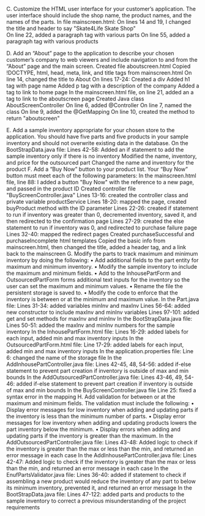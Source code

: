 C.  Customize the HTML user interface for your customer’s application. The user interface should include the shop name, 
    the product names, and the names of the parts. 
    In file mainscreen.html:
        On lines 14 and 19, I changed the title and header to say "Skate4Life Skate Shop"   
        On line 22, added a paragraph tag with various parts
        On line 55, added a paragraph tag with various products

D. Add an “About” page to the application to describe your chosen customer’s company to web viewers and include 
    navigation to and from the “About” page and the main screen.
    Created file aboutscreen.html
    Copied !DOCTYPE, html, head, meta, link, and title tags from mainscreen.html
        On line 14, changed the title to About
        On lines 17-24: 
            Created a div
            Added h1 tag with page name
            Added p tag with a description of the company
            Added a tag to link to home page
    In the mainscreen.html file, on line 21, added an a tag to link to the aboutscreen page
    Created Java class AboutScreenController
        On line 6, added @Controller
        On line 7, named the class
        On line 9, added the @GetMapping
        On line 10, created the method to return "aboutscreen"

E.  Add a sample inventory appropriate for your chosen store to the application. You should have five parts and five 
        products in your sample inventory and should not overwrite existing data in the database.
        On the BootStrapData.java file: 
            Lines 42-58: 
            Added an if statement to add the sample inventory only if there is no inventory
            Modified the name, inventory, and price for the outsourced part
            Changed the name and inventory for the product
F.  Add a “Buy Now” button to your product list. Your “Buy Now” button must meet each of the following parameters:
    In the mainscreen.html file, line 88:
        I added a button "Buy Now" with the reference to a new page, and passed in the product ID
    Created controller file "BuyScreenController.java"
        Lines 13-16: created the controller class and private variable productService
        Lines 18-20: mapped the page, created buyProduct method with the ID parameter
        Lines 22-26: created if statement to run if inventory was greater than 0, decremented inventory, saved it, and
            then redirected to the confirmation page
        Lines 27-29: created the else statement to run if inventory was 0, and redirected to purchase failure page
        Lines 32-40: mapped the redirect pages
    Created purchaseSuccessful and purchaseIncomplete html templates
        Copied the basic info from mainscreen.html, then changed the title, added a header tag, and a link back to the 
            mainscreen
G. Modify the parts to track maximum and minimum inventory by doing the following:
    •  Add additional fields to the part entity for maximum and minimum inventory.
    •  Modify the sample inventory to include the maximum and minimum fields.
    •  Add to the InhousePartForm and OutsourcedPartForm forms additional text inputs for the inventory so the user can set the maximum and minimum values.
    •  Rename the file the persistent storage is saved to.
    •  Modify the code to enforce that the inventory is between or at the minimum and maximum value.
    In the Part.java file:
        Lines 31-34: added variables minInv and maxInv
        Lines 56-64: added new constructor to include maxInv and minInv variables
        Lines 97-101: added get and set methods for maxInv and minInv
    In the BootStrapData.java file: 
        Lines 50-51: added the maxInv and minInv numbers for the sample inventory
    In the InhousePartForm.html file: 
        Lines 16-29: added labels for each input, added min and max inventory inputs
    In the OutsourcedPartForm.html file: 
        Line 17-29: added labels for each input, added min and max inventory inputs
    In the application.properties file: 
        Line 6: changed the name of the storage file
    In the AddInhousePartController.java file:
        Lines 42-45, 48, 54-56: added if-else statement to prevent part creation if inventory is outside of max and min bounds
    In the AddOutsourcedPartController.java file: 
        Lines 43-46, 49, 54-46: added if-else statement to prevent part creation if inventory is outside of max and min bounds
    In the BuyScreenController.java file
        Line 25: fixed a syntax error in the mapping
H. Add validation for between or at the maximum and minimum fields. The validation must include the following:
    • Display error messages for low inventory when adding and updating parts if the inventory is less than the minimum number of parts. 
    • Display error messages for low inventory when adding and updating products lowers the part inventory below the minimum.
    • Display errors when adding and updating parts if the inventory is greater than the maximum.
    In the AddOutsourcedPartController.java file:
        Lines 43-48: Added logic to check if the inventory is greater than the max or less than the min, and returned an 
            error message in each case
    In the AddInhousePartController.java file: 
        Lines 42-47: Added logic to check if the inventory is greater than the max or less than the min, and returned an
            error message in each case
    In the EnufPartsValidator.java file: 
        Lines 36-40: added if statement to check if assembling a new product would reduce the inventory of any part to
            below its minimum inventory, prevented it, and returned an error message
    In the BootStrapData.java file:
        Lines 47-122: added parts and products to the sample inventory to correct a previous misunderstanding of the 
            project requirements
    